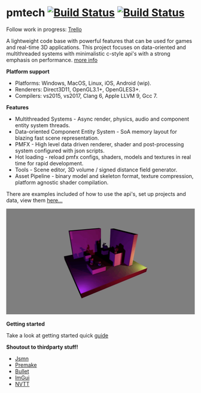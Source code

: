 # pmtech [![Build Status](https://travis-ci.org/polymonster/pmtech.svg?branch=master)](https://travis-ci.org/polymonster/pmtech) [![Build Status](https://ci.appveyor.com/api/projects/status/5n3aguiq1ppjrhws?svg=true)](https://ci.appveyor.com/project/polymonster/pmtech)

Follow work in progress: 
[Trello](https://trello.com/b/ciujzpUT)

A lightweight code base with powerful features that can be used for games and real-time 3D applications. This project focuses on data-oriented and multithreaded systems with minimalistic c-style api's with a strong emphasis on performance. [more info](https://polymonster.github.io/articles.html)  

**Platform support**  
- Platforms: Windows, MacOS, Linux, iOS, Android (wip).   
- Renderers: Direct3D11, OpenGL3.1+, OpenGLES3+.   
- Compilers: vs2015, vs2017, Clang 6, Apple LLVM 9, Gcc 7. 

**Features**  
- Multithreaded Systems - Async render, physics, audio and component entity system threads. 
- Data-oriented Component Entity System - SoA memory layout for blazing fast scene representation.
- PMFX - High level data driven renderer, shader and post-processing system configured with json scripts.
- Hot loading - reload pmfx configs, shaders, models and textures in real time for rapid development.
- Tools - Scene editor, 3D volume / signed distance field generator.
- Asset Pipeline - binary model and skeleton format, texture compression, platform agnostic shader compilation. 

There are examples included of how to use the api's, set up projects and data, view them [here...](https://polymonster.github.io/index.html)

![sdf shadow](https://github.com/polymonster/polymonster.github.io/raw/master/assets/gifs/sdf-shadow.gif)

**Getting started** 

Take a look at getting started quick [guide](https://polymonster.github.io/articles.html#getting-started)

**Shoutout to thirdparty stuff!**  
- [Jsmn](https://github.com/zserge/jsmn)
- [Premake](https://github.com/premake/premake-core)
- [Bullet](https://github.com/bulletphysics/bullet3)
- [ImGui](https://github.com/ocornut/imgui)
- [NVTT](https://github.com/castano/nvidia-texture-tools)

